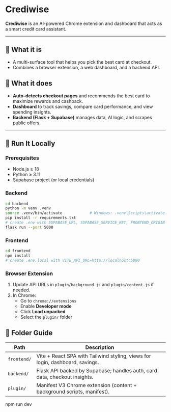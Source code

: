 # Crediwise

**Crediwise** is an AI-powered Chrome extension and dashboard that acts as a smart credit card assistant.  

---

## 🔹 What it is
- A multi-surface tool that helps you pick the best card at checkout.  
- Combines a browser extension, a web dashboard, and a backend API.  

## 🔹 What it does
- **Auto-detects checkout pages** and recommends the best card to maximize rewards and cashback.  
- **Dashboard** to track savings, compare card performance, and view spending insights.  
- **Backend (Flask + Supabase)** manages data, AI logic, and scrapes public offers.  

---

## 🚀 Run It Locally

### Prerequisites
- Node.js ≥ 18  
- Python ≥ 3.11  
- Supabase project (or local credentials)  

### Backend
```bash
cd backend
python -m venv .venv
source .venv/bin/activate            # Windows: .venv\Scripts\activate
pip install -r requirements.txt
# create .env with SUPABASE_URL, SUPABASE_SERVICE_KEY, FRONTEND_ORIGIN
flask run --port 5000
```

### Frontend
```bash
cd frontend
npm install
# create .env.local with VITE_API_URL=http://localhost:5000
```

### Browser Extension
1. Update API URLs in `plugin/background.js` and `plugin/content.js` if needed.  
2. In Chrome:  
   - Go to `chrome://extensions`  
   - Enable **Developer mode**  
   - Click **Load unpacked**  
   - Select the `plugin/` folder  

## 📂 Folder Guide

| Path        | Description                                                                 |
|-------------|-----------------------------------------------------------------------------|
| `frontend/` | Vite + React SPA with Tailwind styling, views for login, dashboard, savings. |
| `backend/`  | Flask API backed by Supabase; handles auth, card data, checkout insights.    |
| `plugin/`   | Manifest V3 Chrome extension (content + background scripts, manifest).       |

npm run dev

